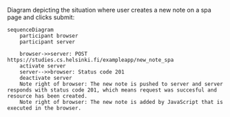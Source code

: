 Diagram depicting the situation where user creates a new note on a spa page and clicks submit:

```mermaid
sequenceDiagram
    participant browser
    participant server
    
    browser->>server: POST https://studies.cs.helsinki.fi/exampleapp/new_note_spa
    activate server
    server-->>browser: Status code 201
    deactivate server
    Note right of browser: The new note is pushed to server and server responds with status code 201, which means request was succesful and resource has been created.
    Note right of browser: The new note is added by JavaScript that is executed in the browser.
    

```

